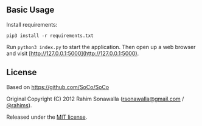 
## Basic Usage
Install requirements:
```
pip3 install -r requirements.txt 
```

Run `python3 index.py` to start the application. Then open up a web browser and visit [http://127.0.0.1:5000](http://127.0.0.1:5000).

## License
Based on https://github.com/SoCo/SoCo

Original Copyright (C) 2012 Rahim Sonawalla ([rsonawalla@gmail.com](mailto:rsonawalla@gmail.com) / [@rahims](http://twitter.com/rahims)).

Released under the [MIT license](http://www.opensource.org/licenses/mit-license.php).
